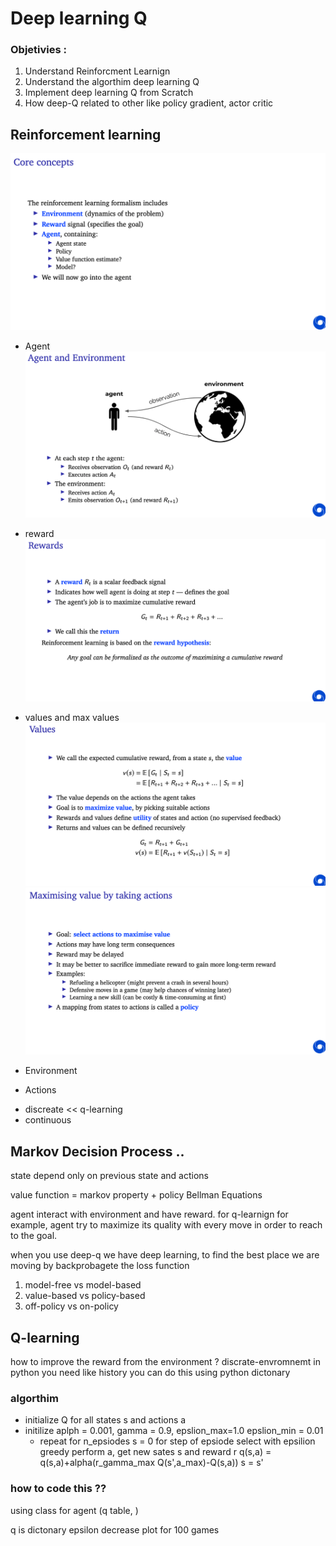 # Deep learning Q 
### Objetivies : 
1. Understand Reinforcment Learnign  
2. Understand the algorthim deep learning Q
3. Implement deep learning Q from Scratch 
4. How deep-Q related to other like policy gradient, actor critic 


## Reinforcement learning


![alt text](images/core_concepts.png)
- Agent
  ![alt text](images/rl.png)
  
- reward 
  ![alt text](images/reward.png)
  
- values and max values 
  ![alt text](images/value.png)
  ![alt text](images/max.png)
- Environment 
  
- Actions 
* discreate << q-learning  
* continuous 


## Markov Decision Process .. 
state depend only on previous state and actions 

value function = markov property + policy 
Bellman Equations 




agent interact with environment and have reward. 
for q-learnign for example, agent try to maximize its 
quality with every move in order to reach to the goal. 

when you use deep-q we have deep learning, to find the 
best place we are moving by backprobagete the loss function 



1. model-free vs model-based 
2. value-based vs policy-based
3. off-policy vs on-policy

## Q-learning 
how to improve the reward from the environment ? 
discrate-envromnemt 
in python you need like history
you can do this using python dictonary 

### algorthim 
* initialize Q for all states s and actions a 
* initilize aplph = 0.001, gamma = 0.9, epslion_max=1.0
epslion_min = 0.01
  * repeat for n_epsiodes 
  s = 0 
    for step of epsiode 
    select with epsilion greedy 
    perform a, get new sates s and reward r 
    q(s,a) = q(s,a)+alpha(r_gamma_max Q(s',a_max)-Q(s,a))
    s = s'

### how to code this ?? 
using class for agent (q table, )

q is dictonary 
epsilon decrease 
plot for 100 games




